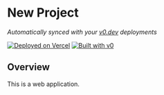 # New Project

*Automatically synced with your [v0.dev](https://v0.dev) deployments*

[![Deployed on Vercel](https://img.shields.io/badge/Deployed%20on-Vercel-black?style=for-the-badge&logo=vercel)](https://vercel.com/alex-s-projects-b818a7c0/v0-new-project-vzwdilqdful)
[![Built with v0](https://img.shields.io/badge/Built%20with-v0.dev-black?style=for-the-badge)](https://v0.dev/chat/projects/vzWdiLQdFuL)

## Overview

 This is a web application. 
